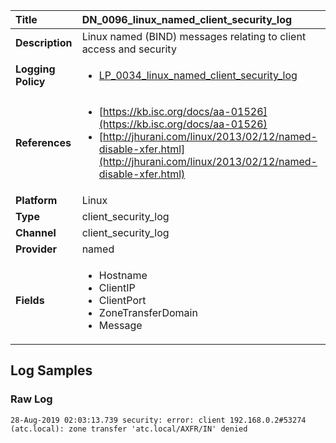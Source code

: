 | Title              | DN_0096_linux_named_client_security_log       |
|:-------------------|:------------------|
| **Description**    | Linux named (BIND) messages relating to client access and security |
| **Logging Policy** | <ul><li>[LP_0034_linux_named_client_security_log](../Logging_Policies/LP_0034_linux_named_client_security_log.md)</li></ul> |
| **References**     | <ul><li>[https://kb.isc.org/docs/aa-01526](https://kb.isc.org/docs/aa-01526)</li><li>[http://jhurani.com/linux/2013/02/12/named-disable-xfer.html](http://jhurani.com/linux/2013/02/12/named-disable-xfer.html)</li></ul> |
| **Platform**       | Linux    |
| **Type**           | client_security_log        |
| **Channel**        | client_security_log     |
| **Provider**       | named    |
| **Fields**         | <ul><li>Hostname</li><li>ClientIP</li><li>ClientPort</li><li>ZoneTransferDomain</li><li>Message</li></ul> |


## Log Samples

### Raw Log

```
28-Aug-2019 02:03:13.739 security: error: client 192.168.0.2#53274 (atc.local): zone transfer 'atc.local/AXFR/IN' denied

```




